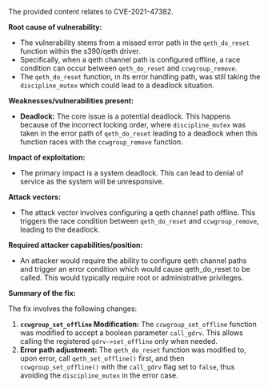 The provided content relates to CVE-2021-47382.

**Root cause of vulnerability:**
- The vulnerability stems from a missed error path in the `qeth_do_reset` function within the s390/qeth driver.
-  Specifically, when a qeth channel path is configured offline, a race condition can occur between `qeth_do_reset` and `ccwgroup_remove`.
- The `qeth_do_reset` function, in its error handling path, was still taking the `discipline_mutex` which could lead to a deadlock situation.

**Weaknesses/vulnerabilities present:**
-  **Deadlock:**  The core issue is a potential deadlock. This happens because of the incorrect locking order, where `discipline_mutex` was taken in the error path of `qeth_do_reset` leading to a deadlock when this function races with the `ccwgroup_remove` function.

**Impact of exploitation:**
- The primary impact is a system deadlock. This can lead to denial of service as the system will be unresponsive.

**Attack vectors:**
- The attack vector involves configuring a qeth channel path offline. This triggers the race condition between `qeth_do_reset` and `ccwgroup_remove`, leading to the deadlock.

**Required attacker capabilities/position:**
- An attacker would require the ability to configure qeth channel paths and trigger an error condition which would cause qeth_do_reset to be called. This would typically require root or administrative privileges.

**Summary of the fix:**

The fix involves the following changes:
1.  **`ccwgroup_set_offline` Modification:** The `ccwgroup_set_offline` function was modified to accept a boolean parameter `call_gdrv`. This allows calling the registered `gdrv->set_offline` only when needed.
2.  **Error path adjustment:** The `qeth_do_reset` function was modified to, upon error, call `qeth_set_offline()` first, and then `ccwgroup_set_offline()` with the `call_gdrv` flag set to `false`, thus avoiding the `discipline_mutex` in the error case.